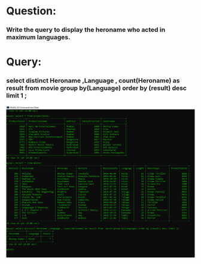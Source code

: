 # Question:
### Write the query to display the heroname who acted in maximum languages.

# Query:
### select distinct Heroname ,Language , count(Heroname) as result from  movie group by(Language) order by (result) desc limit 1   ;

![Alt Text](https://github.com/PS99003576/MySQL/blob/main/Images/A_Query_9.png)<br />
